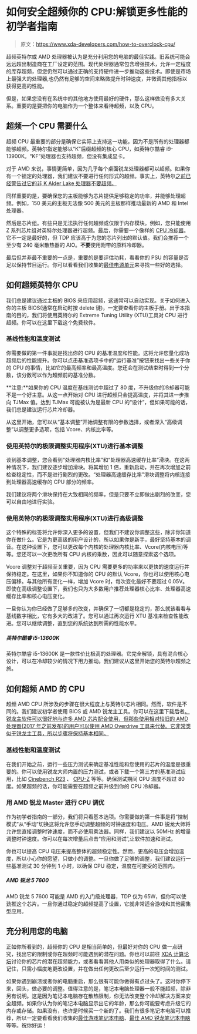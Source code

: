 # 如何安全超频你的 CPU:解锁更多性能的初学者指南

> 原文：<https://www.xda-developers.com/how-to-overclock-cpu/>

超频英特尔或 AMD 处理器被认为是充分利用您的电脑的最佳实践。旧系统可能会远远超出制造商在工厂设定的范围。现代处理器通常包含增强技术，允许一定程度的库存超频，但您仍然可以通过正确的支持硬件进一步推动这些技术。即使是市场上最强大的处理器,也仍然有足够的空间来略微提升时钟速度，并微调其他指标以获得更高的性能。

但是，如果您没有在系统中的其他地方使用最好的硬件，那么这样做没有多大关系。重要的是要把你的电脑作为一个整体来看待超频，以及 CPU。

## 超频一个 CPU 需要什么

超频 CPU 最重要的部分是确保它实际上支持这一功能，因为不是所有的处理器都能够超频。英特尔指定能够以“K”后缀超频的核心 CPU，如英特尔酷睿 i9-13900K。“KF”处理器也支持超频，但没有集成显卡。

对于 AMD 来说，事情更简单，因为几乎每个桌面锐龙处理器都可以超频。如果你有一个锁定的处理器，我们建议不要进行任何形式的超频。事实上，英特尔[之前已经警告过它的非 K Alder Lake 处理器不要超频。](https://www.tomshardware.com/news/intel-warns-of-damage-from-non-k-alder-lake-cpu-overclocking)

同样重要的是，要确保您的主板能够为芯片提供足够稳定的功率，并能够处理超频。例如，150 美元的主板无法像 500 美元的主板那样推动最新的 AMD 和 Intel 处理器。

然后是芯片组。有些只是无法执行任何超频或仅限于内存模块。例如，您只能使用 Z 系列芯片组对英特尔处理器进行超频。最后，你需要一个像样的 [CPU 冷却器](http://www.xda-developers.com/best-cpu-coolers/)。它不一定是最好的，但 TDP 应该高于为您的芯片列出的默认值。我们会推荐一个至少有 240 毫米散热器的 AIO。**不要**使用附带的原料冷却器。

最后但并非最不重要的一点是，重要的是要评估功耗，看看你的 PSU 的容量是否足以保持节目运行。你可以看看我们收集的[最佳电源单元](https://www.xda-developers.com/best-power-supply-pc/)来寻找一些好的选择。

## 如何超频英特尔 CPU

我们总是建议通过主板的 BIOS 来应用超频，这通常可以自动实现。关于如何进入你的主板 BIOS(通常在启动时按 delete 键)，一定要查看你的主板手册。出于本指南的目的，我们将使用英特尔的 Extreme Tuning Utility (XTU)工具对 CPU 进行超频。你可以在这里下载这个免费软件。

### 基线性能和温度测试

你需要做的第一件事就是找出你的 CPU 的基准温度和性能。这将允许您量化成功超频后的性能提升。你可以点击基准选项卡中的“运行基准”按钮来找出一些关于你的 CPU 的事情，比如它的最高频率和最高温度。您还会在测试结束时得到一个分数，该分数可以作为超频前的基准分数。

**注意:**如果你的 CPU 温度在基线测试中超过了 80 度，不升级你的冷却器可能不是一个好主意。从这一点开始对 CPU 进行超频只会提高温度，并将其进一步推向 TJMax 值。达到 TJMax 可能被认为是最新 CPU 的“设计”，但如果可能的话，我们总是建议运行芯片冷却器。

从这里开始，您可以从“基本调整”开始调整有限的参数选择，或者深入“高级调整”以调整更多选项，包括 Vcore、内核比率等。

### 使用英特尔的极限调整实用程序(XTU)进行基本调整

谈到基本调整，您会看到“处理器内核比率”和“处理器高速缓存比率”滑块。在这两种情况下，我们建议逐步增加滑块。将其增加 1 倍，重新启动，并在再次增加之前检查稳定性，而不是进行剧烈的更改。“处理器高速缓存比率”滑块调整将内核连接到处理器高速缓存的 CPU 部分的频率。

我们建议将两个滑块保持在大致相同的频率，但是只要不立即做出剧烈的改变，您可以自由地进行实验。

### 使用英特尔的极限调整实用程序(XTU)进行高级调整

这个特殊的标签将允许你深入更多的设置，但我们不建议你调整这些，除非你知道你在做什么。它是为更高级的用户设计的，所以如果你是新手，最好坚持基本的调音。在这种设置下，您可以更改每个内核的处理器内核比率、Vcore(内核电压)等等。您还可以一次更改所有 CPU 内核的乘数，因此可以随意探索这个选项。

Vcore 调整对于超频至关重要，因为 CPU 需要更多的功率来以更快的速度运行并保持稳定。在这里，如果你不知道你的 CPU 的默认 Vcore，你也可以使用核心电压偏移。与其他所有变化一样，增加 Vcore 时，每次变化最好不要超过 0.05V。即使在高级调整设置下，我们也只为大多数用户推荐处理器核心比率、处理器高速缓存比率和核心电压变化。

一旦你认为你已经做了足够多的改变，并确保了一切都是稳定的，那么就该看看与基线数字相比，它有多大的改进了。您可以通过再次运行 XTU 基准来检查性能改进。您可以继续调整，直到您的系统达到所需的性能水平。

##### 英特尔酷睿 i5-13600K

英特尔酷睿 i5-13600K 是一款性价比极高的处理器。它完全解锁，具有混合核心设计，可以在冷却较少的情况下用力推动。我们建议从这里开始您的英特尔超频之旅。

## 如何超频 AMD 的 CPU

超频 AMD CPU 所涉及的步骤在很大程度上与英特尔芯片相同。然而，软件是不同的。我们建议初学者使用 BIOS 或 AMD 锐龙主工具。你可以在这里下载后者[。锐龙主软件可以很好地与许多 AMD 芯片配合使用，但那些使用相对较旧的 AMD 处理器(2017 年之前发布)的用户可以使用 AMD Overdrive 工具来代替。它非常类似于锐龙主工具，所以步骤将保持基本相同。](https://www.amd.com/en/technologies/ryzen-master)

### 基线性能和温度测试

在我们开始之前，运行一些压力测试来确定基准性能和您使用的芯片的温度是很重要的。你可以使用锐龙大师内置的压力测试，或者下载一个第三方的基准测试应用，比如 [Cinebench R23](https://www.maxon.net/en/downloads/cinebench-r23-downloads) 、 [CPU-Z](https://www.cpuid.com/softwares/cpu-z.html) 等等。确保测试期间 CPU 温度不超过 80 度。如果超频的话，你可能需要在超频之前升级到你的 CPU 冷却器。

### 用 AMD 锐龙 Master 进行 CPU 调优

作为初学者指南的一部分，我们将只看基本选项。你需要做的第一件事是将“控制模式”从“手动”切换这将允许您手动调整超频的时钟速度和电压。AMD 锐龙大师将允许您直接调整时钟速度，而不必使用乘法器。同样，我们建议以 50MHz 的增量调整时钟速度。你可以在每次增量后点击“应用和测试”,让软件加速和测试。

你也可以提高 CPU 电压来提高整体的超频稳定性。然而，更高的电压会增加温度，所以小心你的愿望，只做小的调整。一旦你做了足够的调整，我们建议运行一些基准测试 30 分钟到 1 小时，以确保 CPU 稳定，温度在可接受的范围内。

##### AMD 锐龙 5 7600

AMD 锐龙 5 7600 可能是 AMD 的入门级处理器，TDP 仅为 65W，但你可以使劲推这个芯片。一旦你通过稳定的超频提高了设置，它就非常适合游戏和其他密集型应用。

## 充分利用您的电脑

正如你所看到的，超频你的 CPU 是相当简单的，但最好对你的 CPU 做一点研究，找出它的限制或你在超频时可能遇到的潜在问题。你也可以前往 [XDA 计算论坛](https://forum.xda-developers.com/c/xda-computing.12289/)讨论你的芯片的潜在超频能力，或者看看其他人用类似的处理器取得了什么。请记住，只需小幅度地更改设置，并在做出任何更改后至少运行一次短时间的测试。

如果你遇到崩溃或者你的电脑重启，那么很有可能你做得有点过头了。这时你停下来，回头，做必要的调整。值得注意的是，笔记本电脑处理器一般不能超频，除非另有说明。这是因为笔记本电脑存在散热限制，你无法改变整个冷却解决方案来安全超频。如果你认为你的笔记本电脑显示出它的年龄，那么你可能要考虑升级它的内存或存储。如果没有，也许是时候买一个新的了。我们有很多笔记本电脑可以推荐，所以一定要看看我们收集的[最佳游戏笔记本电脑](https://www.xda-developers.com/best-gaming-laptops/)、[最佳 AMD 锐龙笔记本电脑](https://www.xda-developers.com/best-amd-ryzen-laptops/)等等。祝你好运！